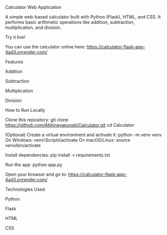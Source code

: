 Calculator Web Application

A simple web-based calculator built with Python (Flask), HTML, and CSS. It performs basic arithmetic operations like addition, subtraction, multiplication, and division.

Try it live!

You can use the calculator online here:
https://calculator-flask-app-4ad3.onrender.com/

Features

Addition

Subtraction

Multiplication

Division

How to Run Locally

Clone this repository:
git clone https://github.com/Abhinayapunati/Calculator.git
cd Calculator

(Optional) Create a virtual environment and activate it:
python -m venv venv
On Windows: venv\Scripts\activate
On macOS/Linux: source venv/bin/activate

Install dependencies:
pip install -r requirements.txt

Run the app:
python app.py

Open your browser and go to:
https://calculator-flask-app-4ad3.onrender.com/

Technologies Used

Python

Flask

HTML

CSS
